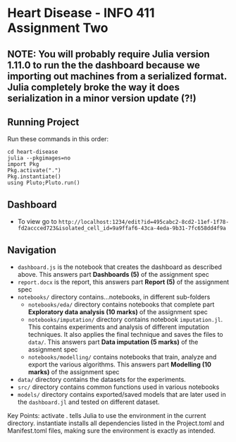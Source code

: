 # Heart Disease - INFO 411 Assignment Two

## NOTE: You will probably require Julia version 1.11.0 to run the the dashboard because we importing out machines from a serialized format. Julia completely broke the way it does serialization in a minor version update (?!)

## Running Project
Run these commands in this order:
```
cd heart-disease
julia --pkgimages=no
import Pkg
Pkg.activate(".")
Pkg.instantiate()
using Pluto;Pluto.run()
```

## Dashboard
- To view go to `http://localhost:1234/edit?id=495cabc2-8cd2-11ef-1f78-fd2accced723&isolated_cell_id=9a9ffaf6-43ca-4eda-9b31-7fc658dd4f9a`

## Navigation

- `dashboard.js` is the notebook that creates the dashboard as described above. This answers part **Dashboards (5)** of the assignment spec
- `report.docx` is the report, this answers part **Report (5)** of the assignment spec
- `notebooks/` directory contains...notebooks, in different sub-folders
    - `notebooks/eda/` directory contains notebooks that complete part **Exploratory data analysis (10 marks)** of the assignment spec
    - `notebooks/imputation/` directory contains notebook `imputation.jl`. This contains experiments and analysis of different imputation techniques. It also applies the final technique and saves the files to `data/`. This answers part **Data imputation (5 marks)** of the assignment spec
    - `notebooks/modelling/` contains notebooks that train, analyze and export the various algorithms. This answers part **Modelling (10 marks)** of the assignment spec
- `data/` directory contains the datasets for the experiments. 
- `src/` directory contains common functions used in various notebooks
- `models/` directory contains exported/saved models that are later used in the `dashboard.jl` and tested on different dataset. 


Key Points:
activate . tells Julia to use the environment in the current directory.
instantiate installs all dependencies listed in the Project.toml and Manifest.toml files, making sure the environment is exactly as intended.
